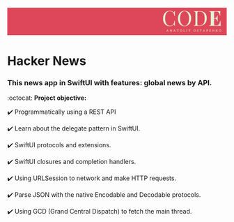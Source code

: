 ![Image](https://github.com/AnatoliyOstapenko/Hacker-News/blob/main/Hacker%20News/Assets.xcassets/CODE256.imageset/CODE256.png)

# Hacker News
### This news app in SwiftUI with features: global news by API.


:octocat:  **Project objective:**

:heavy_check_mark: Programmatically using a REST API 

:heavy_check_mark: Learn about the delegate pattern in SwiftUI. 

:heavy_check_mark: SwiftUI protocols and extensions. 

:heavy_check_mark: SwiftUI closures and completion handlers. 

:heavy_check_mark: Using URLSession to network and make HTTP requests. 

:heavy_check_mark: Parse JSON with the native Encodable and Decodable protocols. 

:heavy_check_mark: Using GCD (Grand Central Dispatch) to fetch the main thread. 


